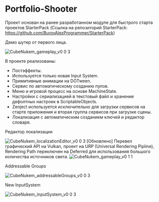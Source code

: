 # Portfolio-Shooter

Проект основан на ранее разработанном модуле для быстрого старта проектов StarterPack (Ссылка на репозиторий StarterPack: https://github.com/BurovAlexProgrammer/StarterPack)

Демо шутер от первого лица. 

![CubeNukem_gameplay_v0 0 3](https://user-images.githubusercontent.com/7298288/215088006-4fcd69c4-4e75-40d7-a37e-99f2d0782b80.gif)

В проекте реализованы:
* Постэффекты.
* Используется только новая Input System.
* Примитивные анимации на DOTween.
* Сервис по автоматическому созданию пулов.
* Меню и игровой процесс на основе MachineState.
* Настройки с сериализацией в текстовый файл и хранение дефолтных настроек в ScriptableObjects.
* Zenject используется исключительно для загрузки сервисов на старте приложения и вторая группа сервисов при загрузке сцены.
* Локализация с автоматическим созданием ключей и редактор словаря.

Редактор локализации

![CubeNukem_localizationEditor_v0 0 3](https://user-images.githubusercontent.com/7298288/215090782-34911a4d-f940-4c3f-830d-8478fe27c338.png)
[Обновлено] Перевел графический API на Vulkan, проект на URP (Universal Rendering Pipline), Rendering Path переключен на Deferred для использования большого количества источников света.
![CubeNukem_gameplay_v0 1 1](https://user-images.githubusercontent.com/7298288/216840917-3f7bb8d6-ab74-41b8-909d-30f668f1e4e3.gif)


Addressable Groups

![CubeNukem_addressableGroups_v0 0 3](https://user-images.githubusercontent.com/7298288/215092390-514c34c4-70fc-416f-bfe5-739d2766b71f.png)

New InputSystem

![CubeNukem_inputSystem_v0 0 3](https://user-images.githubusercontent.com/7298288/215092401-0d70ed22-e65e-47d8-aba3-0fef6ae874dc.png)
